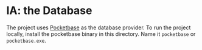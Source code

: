 # IA: the Database

The project uses [Pocketbase](https://pocketbase.io/docs) as the database provider. To run the project locally, install the pocketbase binary in this directory. Name it `pocketbase` or `pocketbase.exe`.
